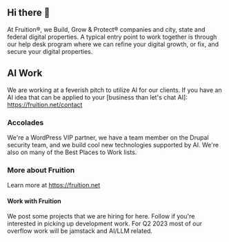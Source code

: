 ## Hi there 👋
At Fruition®, we Build, Grow & Protect® companies and city, state and federal digital properties.
A typical entry point to work together is through our help desk program where we can refine your digital growth, or fix, and secure your digital properties. 

## AI Work 
We are working at a feverish pitch to utilize AI for our clients. If you have an AI idea that can be applied to your [business than let's chat AI]: https://fruition.net/contact

### Accolades 
We're a WordPress VIP partner, we have a team member on the Drupal security team, and we build cool new technologies supported by AI. We're also on many of the Best Places to Work lists.  

### More about Fruition
Learn more at https://fruition.net

#### Work with Fruition 
We post some projects that we are hiring for here. Follow if you're interested in picking up development work. For Q2 2023 most of our overflow work will be jamstack and AI/LLM related. 
